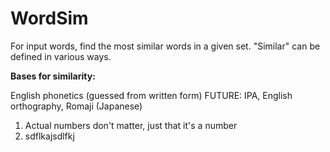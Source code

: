 # WordSim
For input words, find the most similar words in a given set. "Similar" can be defined in various ways.

**Bases for similarity:**

English phonetics (guessed from written form)
FUTURE:
  IPA, English orthography, Romaji (Japanese)

1. Actual numbers don't matter, just that it's a number
2. sdflkajsdlfkj
